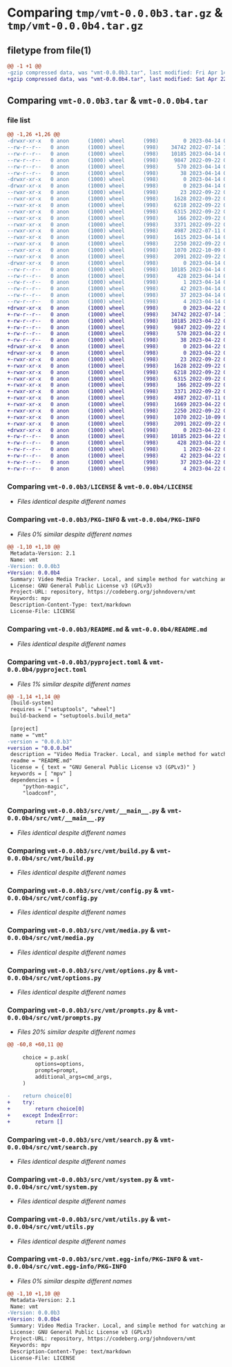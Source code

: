 # Comparing `tmp/vmt-0.0.0b3.tar.gz` & `tmp/vmt-0.0.0b4.tar.gz`

## filetype from file(1)

```diff
@@ -1 +1 @@
-gzip compressed data, was "vmt-0.0.0b3.tar", last modified: Fri Apr 14 00:50:16 2023, max compression
+gzip compressed data, was "vmt-0.0.0b4.tar", last modified: Sat Apr 22 06:00:30 2023, max compression
```

## Comparing `vmt-0.0.0b3.tar` & `vmt-0.0.0b4.tar`

### file list

```diff
@@ -1,26 +1,26 @@
-drwxr-xr-x   0 anon      (1000) wheel      (998)        0 2023-04-14 00:50:16.003606 vmt-0.0.0b3/
--rw-r--r--   0 anon      (1000) wheel      (998)    34742 2022-07-14 19:37:15.000000 vmt-0.0.0b3/LICENSE
--rw-r--r--   0 anon      (1000) wheel      (998)    10185 2023-04-14 00:50:16.003606 vmt-0.0.0b3/PKG-INFO
--rw-r--r--   0 anon      (1000) wheel      (998)     9847 2022-09-22 03:13:29.000000 vmt-0.0.0b3/README.md
--rw-r--r--   0 anon      (1000) wheel      (998)      570 2023-04-14 00:49:38.000000 vmt-0.0.0b3/pyproject.toml
--rw-r--r--   0 anon      (1000) wheel      (998)       38 2023-04-14 00:50:16.003606 vmt-0.0.0b3/setup.cfg
-drwxr-xr-x   0 anon      (1000) wheel      (998)        0 2023-04-14 00:50:16.000273 vmt-0.0.0b3/src/
-drwxr-xr-x   0 anon      (1000) wheel      (998)        0 2023-04-14 00:50:16.000273 vmt-0.0.0b3/src/vmt/
--rwxr-xr-x   0 anon      (1000) wheel      (998)       23 2022-09-22 02:48:23.000000 vmt-0.0.0b3/src/vmt/__init__.py
--rwxr-xr-x   0 anon      (1000) wheel      (998)     1628 2022-09-22 02:48:23.000000 vmt-0.0.0b3/src/vmt/__main__.py
--rwxr-xr-x   0 anon      (1000) wheel      (998)     6218 2022-09-22 02:48:23.000000 vmt-0.0.0b3/src/vmt/build.py
--rwxr-xr-x   0 anon      (1000) wheel      (998)     6315 2022-09-22 02:48:23.000000 vmt-0.0.0b3/src/vmt/config.py
--rwxr-xr-x   0 anon      (1000) wheel      (998)      166 2022-09-22 02:48:23.000000 vmt-0.0.0b3/src/vmt/initial_setup.py
--rwxr-xr-x   0 anon      (1000) wheel      (998)     3371 2022-09-22 02:48:23.000000 vmt-0.0.0b3/src/vmt/media.py
--rwxr-xr-x   0 anon      (1000) wheel      (998)     4987 2022-07-11 05:05:28.000000 vmt-0.0.0b3/src/vmt/options.py
--rwxr-xr-x   0 anon      (1000) wheel      (998)     1615 2023-04-14 00:28:04.000000 vmt-0.0.0b3/src/vmt/prompts.py
--rwxr-xr-x   0 anon      (1000) wheel      (998)     2250 2022-09-22 02:48:23.000000 vmt-0.0.0b3/src/vmt/search.py
--rwxr-xr-x   0 anon      (1000) wheel      (998)     1070 2022-10-09 04:34:45.000000 vmt-0.0.0b3/src/vmt/system.py
--rwxr-xr-x   0 anon      (1000) wheel      (998)     2091 2022-09-22 02:48:23.000000 vmt-0.0.0b3/src/vmt/utils.py
-drwxr-xr-x   0 anon      (1000) wheel      (998)        0 2023-04-14 00:50:16.003606 vmt-0.0.0b3/src/vmt.egg-info/
--rw-r--r--   0 anon      (1000) wheel      (998)    10185 2023-04-14 00:50:15.000000 vmt-0.0.0b3/src/vmt.egg-info/PKG-INFO
--rw-r--r--   0 anon      (1000) wheel      (998)      428 2023-04-14 00:50:15.000000 vmt-0.0.0b3/src/vmt.egg-info/SOURCES.txt
--rw-r--r--   0 anon      (1000) wheel      (998)        1 2023-04-14 00:50:15.000000 vmt-0.0.0b3/src/vmt.egg-info/dependency_links.txt
--rw-r--r--   0 anon      (1000) wheel      (998)       42 2023-04-14 00:50:15.000000 vmt-0.0.0b3/src/vmt.egg-info/entry_points.txt
--rw-r--r--   0 anon      (1000) wheel      (998)       37 2023-04-14 00:50:15.000000 vmt-0.0.0b3/src/vmt.egg-info/requires.txt
--rw-r--r--   0 anon      (1000) wheel      (998)        4 2023-04-14 00:50:15.000000 vmt-0.0.0b3/src/vmt.egg-info/top_level.txt
+drwxr-xr-x   0 anon      (1000) wheel      (998)        0 2023-04-22 06:00:30.879650 vmt-0.0.0b4/
+-rw-r--r--   0 anon      (1000) wheel      (998)    34742 2022-07-14 19:37:15.000000 vmt-0.0.0b4/LICENSE
+-rw-r--r--   0 anon      (1000) wheel      (998)    10185 2023-04-22 06:00:30.879650 vmt-0.0.0b4/PKG-INFO
+-rw-r--r--   0 anon      (1000) wheel      (998)     9847 2022-09-22 03:13:29.000000 vmt-0.0.0b4/README.md
+-rw-r--r--   0 anon      (1000) wheel      (998)      570 2023-04-22 05:54:45.000000 vmt-0.0.0b4/pyproject.toml
+-rw-r--r--   0 anon      (1000) wheel      (998)       38 2023-04-22 06:00:30.879650 vmt-0.0.0b4/setup.cfg
+drwxr-xr-x   0 anon      (1000) wheel      (998)        0 2023-04-22 06:00:30.876316 vmt-0.0.0b4/src/
+drwxr-xr-x   0 anon      (1000) wheel      (998)        0 2023-04-22 06:00:30.879650 vmt-0.0.0b4/src/vmt/
+-rwxr-xr-x   0 anon      (1000) wheel      (998)       23 2022-09-22 02:48:23.000000 vmt-0.0.0b4/src/vmt/__init__.py
+-rwxr-xr-x   0 anon      (1000) wheel      (998)     1628 2022-09-22 02:48:23.000000 vmt-0.0.0b4/src/vmt/__main__.py
+-rwxr-xr-x   0 anon      (1000) wheel      (998)     6218 2022-09-22 02:48:23.000000 vmt-0.0.0b4/src/vmt/build.py
+-rwxr-xr-x   0 anon      (1000) wheel      (998)     6315 2022-09-22 02:48:23.000000 vmt-0.0.0b4/src/vmt/config.py
+-rwxr-xr-x   0 anon      (1000) wheel      (998)      166 2022-09-22 02:48:23.000000 vmt-0.0.0b4/src/vmt/initial_setup.py
+-rwxr-xr-x   0 anon      (1000) wheel      (998)     3371 2022-09-22 02:48:23.000000 vmt-0.0.0b4/src/vmt/media.py
+-rwxr-xr-x   0 anon      (1000) wheel      (998)     4987 2022-07-11 05:05:28.000000 vmt-0.0.0b4/src/vmt/options.py
+-rwxr-xr-x   0 anon      (1000) wheel      (998)     1669 2023-04-22 05:55:06.000000 vmt-0.0.0b4/src/vmt/prompts.py
+-rwxr-xr-x   0 anon      (1000) wheel      (998)     2250 2022-09-22 02:48:23.000000 vmt-0.0.0b4/src/vmt/search.py
+-rwxr-xr-x   0 anon      (1000) wheel      (998)     1070 2022-10-09 04:34:45.000000 vmt-0.0.0b4/src/vmt/system.py
+-rwxr-xr-x   0 anon      (1000) wheel      (998)     2091 2022-09-22 02:48:23.000000 vmt-0.0.0b4/src/vmt/utils.py
+drwxr-xr-x   0 anon      (1000) wheel      (998)        0 2023-04-22 06:00:30.879650 vmt-0.0.0b4/src/vmt.egg-info/
+-rw-r--r--   0 anon      (1000) wheel      (998)    10185 2023-04-22 06:00:30.000000 vmt-0.0.0b4/src/vmt.egg-info/PKG-INFO
+-rw-r--r--   0 anon      (1000) wheel      (998)      428 2023-04-22 06:00:30.000000 vmt-0.0.0b4/src/vmt.egg-info/SOURCES.txt
+-rw-r--r--   0 anon      (1000) wheel      (998)        1 2023-04-22 06:00:30.000000 vmt-0.0.0b4/src/vmt.egg-info/dependency_links.txt
+-rw-r--r--   0 anon      (1000) wheel      (998)       42 2023-04-22 06:00:30.000000 vmt-0.0.0b4/src/vmt.egg-info/entry_points.txt
+-rw-r--r--   0 anon      (1000) wheel      (998)       37 2023-04-22 06:00:30.000000 vmt-0.0.0b4/src/vmt.egg-info/requires.txt
+-rw-r--r--   0 anon      (1000) wheel      (998)        4 2023-04-22 06:00:30.000000 vmt-0.0.0b4/src/vmt.egg-info/top_level.txt
```

### Comparing `vmt-0.0.0b3/LICENSE` & `vmt-0.0.0b4/LICENSE`

 * *Files identical despite different names*

### Comparing `vmt-0.0.0b3/PKG-INFO` & `vmt-0.0.0b4/PKG-INFO`

 * *Files 0% similar despite different names*

```diff
@@ -1,10 +1,10 @@
 Metadata-Version: 2.1
 Name: vmt
-Version: 0.0.0b3
+Version: 0.0.0b4
 Summary: Video Media Tracker. Local, and simple method for watching and tracking a video media library.
 License: GNU General Public License v3 (GPLv3)
 Project-URL: repository, https://codeberg.org/johndovern/vmt
 Keywords: mpv
 Description-Content-Type: text/markdown
 License-File: LICENSE
```

### Comparing `vmt-0.0.0b3/README.md` & `vmt-0.0.0b4/README.md`

 * *Files identical despite different names*

### Comparing `vmt-0.0.0b3/pyproject.toml` & `vmt-0.0.0b4/pyproject.toml`

 * *Files 1% similar despite different names*

```diff
@@ -1,14 +1,14 @@
 [build-system]
 requires = ["setuptools", "wheel"]
 build-backend = "setuptools.build_meta"
 
 [project]
 name = "vmt"
-version = "0.0.0.b3"
+version = "0.0.0.b4"
 description = "Video Media Tracker. Local, and simple method for watching and tracking a video media library."
 readme = "README.md"
 license = { text = "GNU General Public License v3 (GPLv3)" }
 keywords = [ "mpv" ]
 dependencies = [
     "python-magic",
     "loadconf",
```

### Comparing `vmt-0.0.0b3/src/vmt/__main__.py` & `vmt-0.0.0b4/src/vmt/__main__.py`

 * *Files identical despite different names*

### Comparing `vmt-0.0.0b3/src/vmt/build.py` & `vmt-0.0.0b4/src/vmt/build.py`

 * *Files identical despite different names*

### Comparing `vmt-0.0.0b3/src/vmt/config.py` & `vmt-0.0.0b4/src/vmt/config.py`

 * *Files identical despite different names*

### Comparing `vmt-0.0.0b3/src/vmt/media.py` & `vmt-0.0.0b4/src/vmt/media.py`

 * *Files identical despite different names*

### Comparing `vmt-0.0.0b3/src/vmt/options.py` & `vmt-0.0.0b4/src/vmt/options.py`

 * *Files identical despite different names*

### Comparing `vmt-0.0.0b3/src/vmt/prompts.py` & `vmt-0.0.0b4/src/vmt/prompts.py`

 * *Files 20% similar despite different names*

```diff
@@ -60,8 +60,11 @@
 
     choice = p.ask(
         options=options,
         prompt=prompt,
         additional_args=cmd_args,
     )
 
-    return choice[0]
+    try:
+        return choice[0]
+    except IndexError:
+        return []
```

### Comparing `vmt-0.0.0b3/src/vmt/search.py` & `vmt-0.0.0b4/src/vmt/search.py`

 * *Files identical despite different names*

### Comparing `vmt-0.0.0b3/src/vmt/system.py` & `vmt-0.0.0b4/src/vmt/system.py`

 * *Files identical despite different names*

### Comparing `vmt-0.0.0b3/src/vmt/utils.py` & `vmt-0.0.0b4/src/vmt/utils.py`

 * *Files identical despite different names*

### Comparing `vmt-0.0.0b3/src/vmt.egg-info/PKG-INFO` & `vmt-0.0.0b4/src/vmt.egg-info/PKG-INFO`

 * *Files 0% similar despite different names*

```diff
@@ -1,10 +1,10 @@
 Metadata-Version: 2.1
 Name: vmt
-Version: 0.0.0b3
+Version: 0.0.0b4
 Summary: Video Media Tracker. Local, and simple method for watching and tracking a video media library.
 License: GNU General Public License v3 (GPLv3)
 Project-URL: repository, https://codeberg.org/johndovern/vmt
 Keywords: mpv
 Description-Content-Type: text/markdown
 License-File: LICENSE
```

